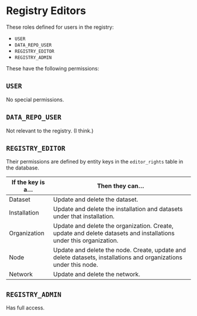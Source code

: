 # Registry Editors

These roles defined for users in the registry:

* `USER`
* `DATA_REPO_USER`
* `REGISTRY_EDITOR`
* `REGISTRY_ADMIN`

These have the following permissions:

## `USER`

No special permissions.

## `DATA_REPO_USER`

Not relevant to the registry. (I think.)

## `REGISTRY_EDITOR`

Their permissions are defined by entity keys in the `editor_rights` table in the database.

If the key is a… | Then they can…
-----------------|-------------------------------------------------------------------------------------------------------------------
Dataset          | Update and delete the dataset.
Installation     | Update and delete the installation and datasets under that installation.
Organization     | Update and delete the organization.  Create, update and delete datasets and installations under this organization.
Node             | Update and delete the node.  Create, update and delete datasets, installations and organizations under this node.
Network          | Update and delete the network.

## `REGISTRY_ADMIN`

Has full access.
